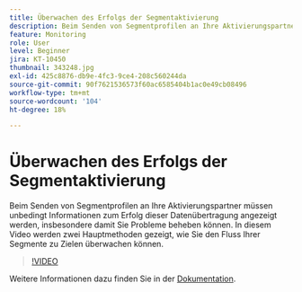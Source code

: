 ```yaml
---
title: Überwachen des Erfolgs der Segmentaktivierung
description: Beim Senden von Segmentprofilen an Ihre Aktivierungspartner müssen unbedingt Informationen zum Erfolg dieser Datenübertragung angezeigt werden. Dies gilt insbesondere für y.. (Beschreibungen sollten zwischen 60 und 160 Zeichen lang sein)
feature: Monitoring
role: User
level: Beginner
jira: KT-10450
thumbnail: 343248.jpg
exl-id: 425c8876-db9e-4fc3-9ce4-208c560244da
source-git-commit: 90f7621536573f60ac6585404b1ac0e49cb08496
workflow-type: tm+mt
source-wordcount: '104'
ht-degree: 18%

---
```


# Überwachen des Erfolgs der Segmentaktivierung

Beim Senden von Segmentprofilen an Ihre Aktivierungspartner müssen unbedingt Informationen zum Erfolg dieser Datenübertragung angezeigt werden, insbesondere damit Sie Probleme beheben können. In diesem Video werden zwei Hauptmethoden gezeigt, wie Sie den Fluss Ihrer Segmente zu Zielen überwachen können.

>[!VIDEO](https://video.tv.adobe.com/v/343248/?quality=12&learn=on)

Weitere Informationen dazu finden Sie in der [Dokumentation](https://experienceleague.adobe.com/docs/experience-platform/dataflows/ui/monitor-segments.html?lang=en).
